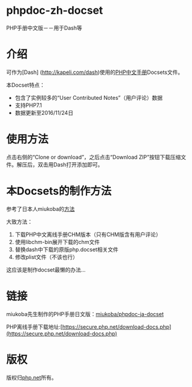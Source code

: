 # phpdoc-zh-docset
PHP手册中文版－－用于Dash等
# 介绍

可作为[Dash] (http://kapeli.com/dash)使用的[PHP中文手册](http://www.php.net/manual/zh/)Docsets文件。

本Docset特点：  
* 包含了实例较多的“User Contributed Notes”（用户评论）数据
* 支持PHP7.1
* 数据更新至2016/11/24日


# 使用方法

点击右侧的“Clone or download”，之后点击“Download ZIP”按钮下载压缩文件。解压后，双击用Dash打开添加即可。

# 本Docsets的制作方法

参考了日本人miukoba的[方法](http://www.miukoba.net/blog/2013/12/14/Japanese-PHP-Docset-for-Dash/)

大致方法：

1. 下载PHP中文离线手册CHM版本（只有CHM版含有用户评论）
2. 使用libchm-bin展开下载的chm文件
3. 替换dash中下载的原版php.docset相关文件
4. 修改plist文件（不该也行）

这应该是制作docset最懒的办法...

# 链接

miukoba先生制作的PHP手册日文版：[miukoba/phpdoc-ja-docset](https://github.com/miukoba/phpdoc-ja-docset)

PHP离线手册下载地址:[https://secure.php.net/download-docs.php](https://secure.php.net/download-docs.php)


# 版权

版权归[php.net](http://www.php.net)所有。